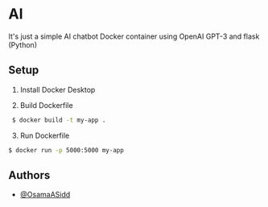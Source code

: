 
# AI
It's just a simple AI chatbot Docker container using OpenAI GPT-3 and flask (Python) 

## Setup

1. Install Docker Desktop

2. Build Dockerfile 

  ```bash
   $ docker build -t my-app .      
   ```

3. Run Dockerfile

```bash
$ docker run -p 5000:5000 my-app    
   ```

## Authors

- [@OsamaASidd](https://github.com/OsamaASidd)

